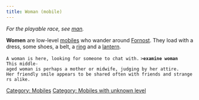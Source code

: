 ```yaml
---
title: Woman (mobile)
---
```


*For the playable race, see [man](man "wikilink").*

**Women** are low-level [mobiles](mobile "wikilink") who wander around
[Fornost](Fornost "wikilink"). They load with a dress, some shoes, a
belt, a [ring](ring "wikilink") and a [lantern](lantern "wikilink").

`A woman is here, looking for someone to chat with.`
`>`**`examine woman`**
`This middle-aged woman is perhaps a mother or midwife, judging by her attire.`
`Her friendly smile appears to be shared often with friends and strangers alike.`

[Category: Mobiles](Category:_Mobiles "wikilink") [Category: Mobiles
with unknown level](Category:_Mobiles_with_unknown_level "wikilink")